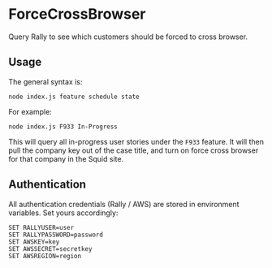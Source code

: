 ﻿# ForceCrossBrowser

Query Rally to see which customers should be forced to cross browser.

## Usage

The general syntax is:

`node index.js feature schedule state`

For example:

`node index.js F933 In-Progress`

This will query all in-progress user stories under the `F933` feature. It will then pull the company key out of the case title, and turn on force cross browser for that company in the Squid site.

## Authentication

All authentication credentials (Rally / AWS) are stored in environment variables. Set yours accordingly:

```
SET RALLYUSER=user
SET RALLYPASSWORD=password
SET AWSKEY=key
SET AWSSECRET=secretkey
SET AWSREGION=region
```